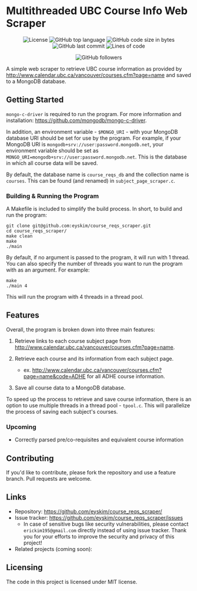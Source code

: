# Multithreaded UBC Course Info Web Scraper

<p align="center">
  <img alt="License" src="https://img.shields.io/github/license/eyskim/course_reqs_scraper">
  <img alt="GitHub top language" src="https://img.shields.io/github/languages/top/eyskim/course_reqs_scraper">
  <img alt="GitHub code size in bytes" src="https://img.shields.io/github/languages/code-size/eyskim/course_reqs_scraper">
  <img alt="GitHub last commit" src="https://img.shields.io/github/last-commit/eyskim/course_reqs_scraper">
  <img alt="Lines of code" src="https://img.shields.io/tokei/lines/github/eyskim/course_reqs_scraper">
</p>

<p align="center">
  <img alt="GitHub followers" src="https://img.shields.io/github/followers/eyskim?style=social">
</p>

A simple web scraper to retrieve UBC course information as provided by http://www.calendar.ubc.ca/vancouver/courses.cfm?page=name and saved to a MongoDB database.

## Getting Started

`mongo-c-driver` is required to run the program. For more information and installation: https://github.com/mongodb/mongo-c-driver.

In addition, an environment variable - `$MONGO_URI` - with your MongoDB database URI should be set for use by the program. For example, if your MongoDB URI is `mongodb+srv://user:password.mongodb.net`, your environment variable should be set as `MONGO_URI=mongodb+srv://user:password.mongodb.net`. This is the database in which all course data will be saved. 

By default, the database name is `course_reqs_db` and  the collection name is `courses`. This can be found (and renamed) in `subject_page_scraper.c`. 

### Building & Running the Program

A Makefile is included to simplify the build process. In short, to build and run the program: 

```shell
git clone git@github.com:eyskim/course_reqs_scraper.git
cd course_reqs_scraper/
make clean
make
./main
```

By default, if no argument is passed to the program, it will run with 1 thread. You can also specify the number of threads you want to run the program with as an argument. For example:

```
make
./main 4
```

This will run the program with 4 threads in a thread pool.

## Features

Overall, the program is broken down into three main features:

1. Retrieve links to each course subject page from http://www.calendar.ubc.ca/vancouver/courses.cfm?page=name.

2. Retrieve each course and its information from each subject page.
    - ex. http://www.calendar.ubc.ca/vancouver/courses.cfm?page=name&code=ADHE for all ADHE course information.

3. Save all course data to a MongoDB database.

To speed up the process to retrieve and save course information, there is an option to use multiple threads in a thread pool - `tpool.c`. This will parallelize the process of saving each subject's courses.

### Upcoming

- Correctly parsed pre/co-requisites and equivalent course information

## Contributing

If you'd like to contribute, please fork the repository and use a feature branch. Pull requests are welcome.

## Links

- Repository: https://github.com/eyskim/course_reqs_scraper/
- Issue tracker: https://github.com/eyskim/course_reqs_scraper/issues
  - In case of sensitive bugs like security vulnerabilities, please contact `erickim195@gmail.com` directly instead of using issue tracker. Thank you for your efforts to improve the security and privacy of this project!
- Related projects (coming soon):

## Licensing

The code in this project is licensed under MIT license.
